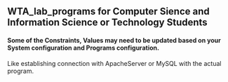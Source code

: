 ## WTA_lab_programs for Computer Sience and Information Science or Technology Students
 
#### Some of the Constraints, Values may need to be updated based on your System configuration and Programs configuration.

Like establishing connection with ApacheServer or MySQL with the actual program.

